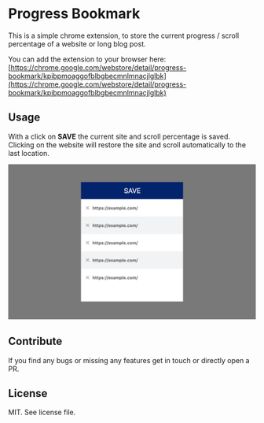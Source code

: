 # Progress Bookmark
This is a simple chrome extension, to store the current progress / scroll percentage of a website or long blog post. 

You can add the extension to your browser here: [https://chrome.google.com/webstore/detail/progress-bookmark/kpibpmoaggofblbgbecmnlmnacjlglbk](https://chrome.google.com/webstore/detail/progress-bookmark/kpibpmoaggofblbgbecmnlmnacjlglbk)

## Usage
With a click on **SAVE** the current site and scroll percentage is saved. Clicking on the website will restore the site and scroll automatically to the last location.

![Site Progress](img/screenshot.png)

## Contribute
If you find any bugs or missing any features get in touch or directly open a PR.

## License
MIT. See license file.